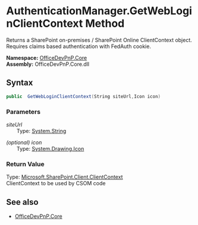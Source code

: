 # AuthenticationManager.GetWebLoginClientContext Method  
Returns a SharePoint on-premises / SharePoint Online ClientContext object. Requires claims based authentication with FedAuth cookie.  

**Namespace:** [OfficeDevPnP.Core](OfficeDevPnP.Core.md)  
**Assembly:** OfficeDevPnP.Core.dll  
## Syntax
```C#
public  GetWebLoginClientContext(String siteUrl,Icon icon)
```
### Parameters
*siteUrl*  
&emsp;&emsp;Type: [System.String](System.String.md) 
&emsp;&emsp;  
  
*(optional) icon*  
&emsp;&emsp;Type: [System.Drawing.Icon](System.Drawing.Icon.md) 
&emsp;&emsp;  
  
### Return Value
Type: [Microsoft.SharePoint.Client.ClientContext](Microsoft.SharePoint.Client.ClientContext.md)  
ClientContext to be used by CSOM code

## See also
- [OfficeDevPnP.Core](OfficeDevPnP.Core.md)
